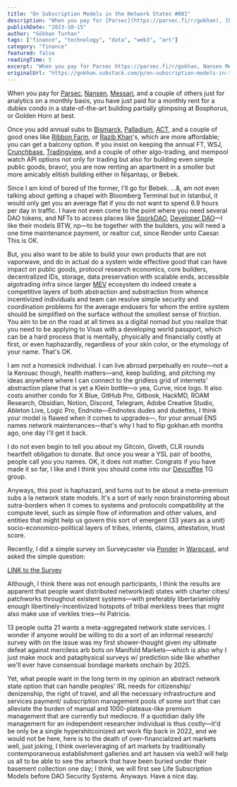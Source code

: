 ```yaml
---
title: "On Subscription Models in the Network States #001"
description: "When you pay for [Parsec](https://parsec.fi/r/gokhan), [Nansen](https://pro.nansen.ai/), [Messari](https://messari.io/), and a couple of others just for analytics on a monthly basis, you have just paid for a monthly rent for a dublex condo in a state-of-the-art building partially glimpsing at Bospho"
publishDate: "2023-10-15"
author: "Gökhan Turhan"
tags: ["finance", "technology", "data", "web3", "art"]
category: "finance"
featured: false
readingTime: 5
excerpt: "When you pay for Parsec https://parsec.fi/r/gokhan, Nansen Messari and a couple of others just for analytics on a monthly basis, you have just paid for a..."
originalUrl: "https://gokhan.substack.com/p/on-subscription-models-in-the-network-states-001"
---
```


When you pay for [Parsec](https://parsec.fi/r/gokhan), [Nansen](https://pro.nansen.ai/), [Messari](https://messari.io/), and a couple of others just for analytics on a monthly basis, you have just paid for a monthly rent for a dublex condo in a state-of-the-art building partially glimpsing at Bosphorus, or Golden Horn at best.

Once you add annual subs to [Bismarck](https://brief.bismarckanalysis.com/), [Palladium](https://www.palladiummag.com/), [ACT](https://www.astralcodexten.com/), and a couple of good ones like [Ribbon Farm](https://studio.ribbonfarm.com/), or [Razib Khan](https://www.razibkhan.com/)'s, which are more affordable; you can get a balcony option. If you insist on keeping the annual FT, WSJ, [Crunchbase](https://www.crunchbase.com/), [Tradingview](https://www.tradingview.com/gopro/?share_your_love=ggokhanturhann), and a couple of other algo-trading, and mempool watch API options not only for trading but also for building even simple public goods, bravo!, you are now renting an apartment in a smoller but more amicably elitish building either in Nişantaşı, or Bebek.

Since I am kind of bored of the former, I'll go for Bebek. ...&, am not even talking about getting a chapel with Bloomberg Terminal but in Istanbul, it would only get you an average flat if you do not want to spend 6.9 hours per day in traffic. I have not even come to the point where you need several DAO tokens, and NFTs to access places like [SporkDAO](https://www.sporkdao.org/), [Developer DAO](https://www.developerdao.com/)—I like their models BTW, np—to be together with the builders, you will need a one time maintenance payment, or realtor cut, since Render unto Caesar. This is OK.

But, you also want to be able to build your own products that are not vaporwave, and do in actual do a system wide effective good that can have impact on public goods, protocol research economics, core builders, decentralized IDs, storage, data preservation with scalable ends, accessible algotrading infra since larger [MEV](https://github.com/go-outside-labs/mev-toolkit) ecosystem do indeed create a competitive layers of both abstraction and substraction from whence incentivized individuals and team can resolve simple security and coordination problems for the average endusers for whom the entire system should be simplified on the surface without the smollest sense of friction. You aim to be on the road at all times as a digital nomad but you realize that you need to be applying to Visas with a developing world passport, which can be a hard process that is mentally, physically and financially costly at first, or even haphazardly, regardless of your skin color, or the etymology of your name. That's OK.

I am not a homesick individual. I can live abroad perpetually en route—not a la Kerouac though, health matters—and, keep building, and pitching my ideas anywhere where I can connect to the gridless grid of internets' abstraction plane that is yet a Klein bottle—o yea, Curve, nice logo. It also costs another condo for X Blue, GitHub Pro, Gitbook, HackMD, ROAM Research, Obsidian, Notion, Discord, Telegram, Adobe Creative Studio, Ableton Live, Logic Pro, Endnote—Endnotes dudes and dudettes, I think your model is flawed when it comes to upgrades—, for your annual ENS names network maintenances—that's why I had to flip gokhan.eth months ago, one day I'll get it back.

I do not even begin to tell you about my Gitcoin, Giveth, CLR rounds heartfelt obligation to donate. But once you wear a YSL pair of booths, people call you you names. OK, it does not matter. Congrats if you have made it so far, I like and I think you should come into our [Devcoffee](https://t.me/+sCGdzUEACdVmYjk0) TG group.

Anyways, this post is haphazard, and turns out to be about a meta-premium subs a la network state models. It's a sort of early noon brainstorming about sutra-borders when it comes to systems and protocols compatibility at the compute level, such as simple flow of information and other values, and entities that might help us govern this sort of emergent (33 years as a unit) socio-economico-political layers of tribes, intents, claims, attestation, trust score.

Recently, I did a simple survey on Surveycaster via [Ponder](https://www.weponder.io/) in [Warpcast](https://warpcast.com/), and asked the simple question:

[LINK to the Survey](https://t.co/PDpDpOsIo6)

Although, I think there was not enough participants, I think the results are apparent that people want distributed network(ed) states with charter cities/ patchworks throughout existent systems—with preferably libertarianishly enough libertinely-incentivized hotspots of tribal merkless trees that might also make use of verkles tries—hi Patricia.

13 people outta 21 wants a meta-aggregated network state services. I wonder if anyone would be willing to do a sort of an informal research/ survey with on the issue was my first shower-thought given my ultimate defeat against merciless arb bots on Manifold Markets—which is also why I just make mock and pataphysical surveys w/ prediction side like whether we'll ever have consensual bondage markets onchain by 2025.

Yet, what people want in the long term in my opinion an abstract network state option that can handle peoples' IRL needs for citizenship/ denizenship, the right of travel, and all the necessary infrastructure and services payment/ subscription management pools of some sort that can alleviate the burden of manual and 1000-plateaux-like premium management that are currently but mediocre. If a quotidian daily life management for an independent researcher individual is thus costly—it'd be only be a single hypershitcoinized art work flip back in 2022, and we would not be here, here is to the death of over-financialized art markets well, just joking, I think overleveraging of art markets by traditionally contemporaneous establishment galleries and art hausen via web3 will help us all to be able to see the artwork that have been buried under their basement collection one day; I think, we will first see Life Subscription Models before DAO Security Systems. Anyways. Have a nice day.
